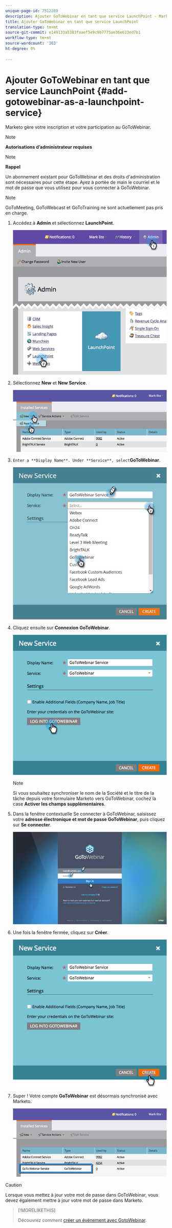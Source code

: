 ```yaml
---
unique-page-id: 7512289
description: Ajouter GoToWebinar en tant que service LaunchPoint - Marketo Docs - Documentation du produit
title: Ajouter GoToWebinar en tant que service LaunchPoint
translation-type: tm+mt
source-git-commit: e149133a5383faaef5e9c9b7775ae36e633ed7b1
workflow-type: tm+mt
source-wordcount: '163'
ht-degree: 0%

---
```



# Ajouter GoToWebinar en tant que service LaunchPoint {#add-gotowebinar-as-a-launchpoint-service}

Marketo gère votre inscription et votre participation au GoToWebinar.

>[!NOTE]
>
>**Autorisations d’administrateur requises**

>[!NOTE]
>
>**Rappel**
>
>Un abonnement existant pour GoToWebinar et des droits d&#39;administration sont nécessaires pour cette étape. Ayez à portée de main le courriel et le mot de passe que vous utilisez pour vous connecter à GoToWebinar.

>[!NOTE]
>
>GoToMeeting, GoToWebcast et GoToTraining ne sont actuellement pas pris en charge.

1. Accédez à **Admin** et sélectionnez **LaunchPoint**.

   ![](assets/image2015-4-22-15-3a33-3a47.png)

1. Sélectionnez **New** et **New Service**.

   ![](assets/new-service-gotowebinar.png)

1. `Enter a **Display Name**. Under **Service**, select`**GoToWebinar**.

   ![](assets/new-service-goto-webinar1.png)

1. Cliquez ensuite sur **Connexion** **GoToWebinar**.

   ![](assets/image2015-4-22-15-3a57-3a59.png)

   >[!NOTE]
   >
   >Si vous souhaitez synchroniser le nom de la Société et le titre de la tâche depuis votre formulaire Marketo vers GoToWebinar, cochez la case **Activer les champs supplémentaires**.

1. Dans la fenêtre contextuelle Se connecter à GoToWebinar, saisissez votre **adresse électronique et mot de passe GoToWebinar**, puis cliquez sur **Se connecter**.

   ![](assets/image2015-4-22-15-3a52-3a31.png)

1. Une fois la fenêtre fermée, cliquez sur **Créer**.

   ![](assets/image2015-4-22-15-3a57-3a43.png)

1. Super ! Votre compte **GoToWebinar** est désormais synchronisé avec Marketo.

   ![](assets/goto-webinar.png)

>[!CAUTION]
>
>Lorsque vous mettez à jour votre mot de passe dans GoToWebinar, vous devez également mettre à jour votre mot de passe dans Marketo.

>[!MORELIKETHIS]
>
>Découvrez comment [créer un événement avec GotoWebinar](../../../product-docs/demand-generation/events/create-an-event/create-an-event-with-gotowebinar.md).


